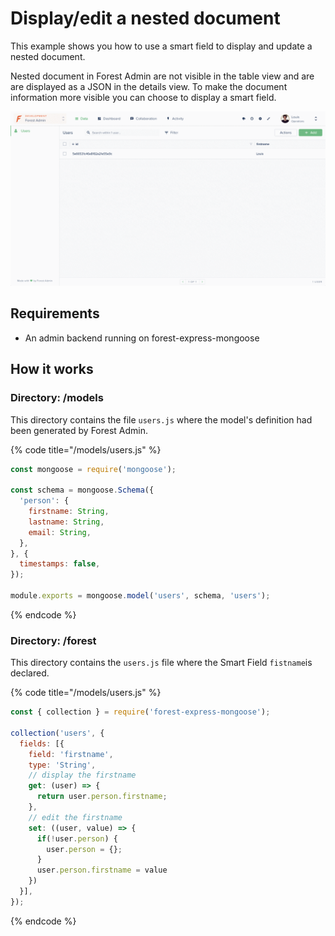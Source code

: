 # Display/edit a nested document

This example shows you how to use a smart field to display and update a nested document.

Nested document in Forest Admin are not visible in the table view and are are displayed as a JSON in the details view. To make the document information more visible you can choose to display a smart field.

![](../.gitbook/assets/nested-document.gif)

## Requirements <a id="requirements"></a>

* An admin backend running on forest-express-mongoose

## How it works

### Directory: /models

This directory contains the file `users.js` where the model's definition had been generated by Forest Admin.

{% code title="/models/users.js" %}
```javascript
const mongoose = require('mongoose');

const schema = mongoose.Schema({
  'person': {
    firstname: String,
    lastname: String,
    email: String,
  },
}, {
  timestamps: false,
});

module.exports = mongoose.model('users', schema, 'users');
```
{% endcode %}

### Directory: /forest

This directory contains the `users.js` file where the Smart Field `fistname`is declared.

{% code title="/models/users.js" %}
```javascript
const { collection } = require('forest-express-mongoose');

collection('users', {
  fields: [{
    field: 'firstname',
    type: 'String',
    // display the firstname
    get: (user) => {
      return user.person.firstname;
    },
    // edit the firstname
    set: ((user, value) => {
      if(!user.person) {
        user.person = {};
      }
      user.person.firstname = value
    })
  }],
});
```
{% endcode %}

